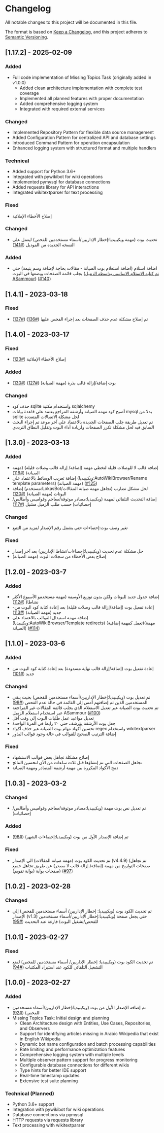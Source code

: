 # Changelog

All notable changes to this project will be documented in this file.

The format is based on [Keep a Changelog](https://keepachangelog.com/en/1.0.0/),
and this project adheres to [Semantic Versioning](https://semver.org/spec/v2.0.0.html).

## [1.17.2] - 2025-02-09

### Added
- Full code implementation of Missing Topics Task (originally added in v1.0.0)
  - Added clean architecture implementation with complete test coverage
  - Implemented all planned features with proper documentation
  - Added comprehensive logging system
  - Integrated with required external services

### Changed
- Implemented Repository Pattern for flexible data source management
- Added Configuration Pattern for centralized API and database settings
- Introduced Command Pattern for operation encapsulation
- Enhanced logging system with structured format and multiple handlers

### Technical
- Added support for Python 3.6+
- Integrated with pywikibot for wiki operations
- Implemented pymysql for database connections
- Added requests library for API interactions
- Integrated wikitextparser for text processing

### Fixed
- إصلاح الأخطاء الإملائية
### Changed
- تحديث بوت (مهمة ويكيبيديا:إخطار الإداريين/أسماء مستخدمين للفحص) ليعمل علي النسخه الجديده من الموديل ([#141](https://github.com/LokasWiki/LokasBot/pull/141))  

### Added
 - اضافة استلام (اضافة استعلام بوت الصيانة - مقالات بحاجة لإضافة وسم يتيمة) حتي يجلب قائمة الصفحات ويضعها في البوت ([تم كتابه الاستلام الاساسي بواسطه الزميل ASammour](https://quarry.wmcloud.org/query/72149)) ([#140](https://github.com/LokasWiki/LokasBot/pull/140)) 



## [1.4.1] - 2023-03-18
### Fixed
-  تم إصلاح مشكلة عدم حذف الصفحات بعد إجراء الفحص عليها   ([#136](https://github.com/LokasWiki/LokasBot/pull/136)) ([#137](https://github.com/LokasWiki/LokasBot/pull/137))


## [1.4.0] - 2023-03-17

### Fixed
- إصلاح الأخطاء الإملائية  ([#123](https://github.com/LokasWiki/LokasBot/pull/123))

### Added

- بوت إضافة/إزالة قالب بذرة (مهمة الصيانة)  ([#127](https://github.com/LokasWiki/LokasBot/pull/127)) ([#130](https://github.com/LokasWiki/LokasBot/pull/130))

### Changed
- حذف كود sqlite واستخدام مكتبة sqlalchemy 
- أصبح كود مهمة الصيانة وأرشفة المراجع يعتمد علي قاعدة بيانات mysql بدلا من sqlite لحل مشكلة الاتصالات المتعددة
- تم تعديل  طريقة  جلب الصفحات الجديدة بالاعتماد علي آخر موعد تم إجراء البحث السابق فيه لحل مشكلة تكرر الصفحات ولزيادة أداء البوت وتقليل النطاق الترددي


## [1.3.0] - 2023-03-13
### Added
- إضافة قالب لا للوصلات قليلة لتخطي مهمة (إضافة/ إزالة قالب وصلات قليلة) (مهمة الصيانة)  ([#116](https://github.com/LokasWiki/LokasBot/pull/116))
- إضافة تعريب الوسائط بالاعتماد علي (ويكيبيديا:AutoWikiBrowser/Rename template parameters) (مهمة الصيانة)  ([#125](https://github.com/LokasWiki/LokasBot/pull/125))
- إضافة (مستخدم:LokasBot/تجاهل مهمة صيانة المقالات) لحل مشكل تضارب البوتات (مهمة الصيانة)  ([#120](https://github.com/LokasWiki/LokasBot/pull/120))
- إضافة التحديث التلقائي لمهمة (ويكيبيديا:مصادر موثوقة/معاجم وقواميس وأطالس/إحصائيات) حسب طلب الزميل مشيل  ([#117](https://github.com/LokasWiki/LokasBot/pull/117))

### Changed
- تغير وصف بوت:إحصاءات حتي يشمل رقم الإصدار لمزيد من التتبع
### Fixed
- حل مشكلة عدم تحديث (ويكيبيديا:إحصاءات/نشاط الإداريين) بعد آخر إصدار
- (مهمة الصيانة) إصلاح بعض الأخطاء من سجلات البوت
## [1.2.0] - 2023-03-7
### Added
- إضافة جدول جديد للبوتات ولكن بدون توزيع الأوسمة (مهمة مستخدمو الأسبوع الأكثر نشاطا)  ([#112](https://github.com/LokasWiki/LokasBot/pull/112))
- -إعادة تفعيل بوت (إضافة/إزالة قالب وصلات قليلة) بعد إعادة كتابة كود البوت من جديد (مهمة الصيانة)  ([#113](https://github.com/LokasWiki/LokasBot/pull/113))
- إضافة مهمة استبدال القوالب بالاعتماد علي (ويكيبيديا:AutoWikiBrowser/Template redirects) (تعمل كمهمة إضافية)(مهمة الصيانة)  ([#114](https://github.com/LokasWiki/LokasBot/pull/114))

## [1.1.0] - 2023-03-6
### Added
-  إعادة تفعيل بوت (إضافة/إزالة قالب نهاية مسدودة) بعد إعادة كتابة كود البوت من جديد  ([#101](https://github.com/LokasWiki/LokasBot/pull/101))
### Changed
- تم تعديل بوت (ويكيبيديا:إخطار الإداريين/أسماء مستخدمين للفحص) بحيث يبقي المستخدمين الذين تم إضافتهم أمس إلي القائمة في حالة عدم الفحص  ([#98](https://github.com/LokasWiki/LokasBot/pull/98))
- تم تحديث بوت الصيانة عبر تعديل الاستعلام الذي يجلب قائمة المقالات غير المراجعة عبر استخدام استعلام الزميل ASammour  ([#100](https://github.com/LokasWiki/LokasBot/pull/100))
- تعديل مواعيد عمل طلبات البوت إلي وقت أقل
- جعل بوت الأرشفة يؤرشف حتي ٢٠ رابط في المرة الواحدة
- تحسين أكواد مهام بوت الصيانة عبر حذف أكواد regex واستخدام wikitextparser
- إضافة الترتيب الصحيح للقوالب في حالة وجود قوالب البذور
### Fixed
- إصلاح مشكلة تجاهل بعض قوالب الاستشهاد
- تجاهل الصفحات التي تم إنشاؤها قبل ثلاث ساعات من الآن لتحسين النتائج
- دمج الأكواد المكررة بين مهمة أرشفة المصادر ومهمة الصيانة

## [1.0.3] - 2023-03-2
### Changed
- تم تعديل نص بوت مهمة (ويكيبيديا:مصادر موثوقة/معاجم وقواميس وأطالس/إحصائيات)
### Added
- تم إضافة الإصدار الأول من بوت (ويكيبيديا:إحصاءات الشهر)  ([#96](https://github.com/LokasWiki/LokasBot/pull/96))
### Fixed
- تم تحديث الكود بوت (مهمة صيانة المقالات) الي الإصدار  (v4.4.9) (تم تجاهل صفحات التواريخ من مهمة (إضافة/ إزالة قالب لا مصدر) عن طريق تجاهل جميع صفحات بوابة (بوابة تقويم)) ([#97](https://github.com/LokasWiki/LokasBot/pull/97))

## [1.0.2] - 2023-02-28
### Changed
- تم تحديث الكود بوت (ويكيبيديا: إخطار الإداريين/ أسماء مستخدمين للفحص) إلي الإصدار  (v1.3) حتي يجعل صفحة (ويكيبيديا:إخطار الإداريين/أسماء مستخدمين للفحص/تشغيل البوت) فارغة عند التحديث ([#95](https://github.com/LokasWiki/LokasBot/pull/95))


## [1.0.1] - 2023-02-27
### Fixed
- تم تحديث الكود بوت (ويكيبيديا: إخطار الإداريين/ أسماء مستخدمين للفحص) لمنع التشغيل التلقائي للكود عند استيراد المكتبات ([#94](https://github.com/LokasWiki/LokasBot/pull/94))

## [1.0.0] - 2023-02-27
### Added
- تم إضافة الإصدار الأول من بوت (ويكيبيديا:إخطار الإداريين/أسماء مستخدمين للفحص)  ([#92](https://github.com/LokasWiki/LokasBot/pull/92))
- Missing Topics Task: Initial design and planning
  - Clean Architecture design with Entities, Use Cases, Repositories, and Observers
  - Support for identifying articles missing in Arabic Wikipedia that exist in English Wikipedia
  - Dynamic bot name configuration and batch processing capabilities
  - Rate limiting and performance optimization features
  - Comprehensive logging system with multiple levels
  - Multiple observer pattern support for progress monitoring
  - Configurable database connections for different wikis
  - Type hints for better IDE support
  - Real-time timestamp updates
  - Extensive test suite planning

### Technical (Planned)
- Python 3.6+ support
- Integration with pywikibot for wiki operations
- Database connections via pymysql
- HTTP requests via requests library
- Text processing with wikitextparser
